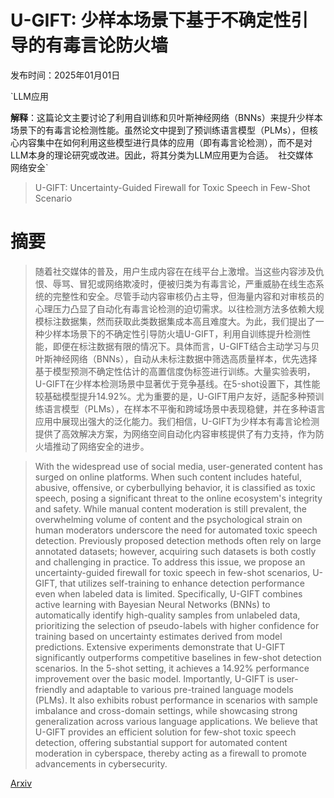 # U-GIFT: 少样本场景下基于不确定性引导的有毒言论防火墙

发布时间：2025年01月01日

`LLM应用

**解释**：这篇论文主要讨论了利用自训练和贝叶斯神经网络（BNNs）来提升少样本场景下的有毒言论检测性能。虽然论文中提到了预训练语言模型（PLMs），但核心内容集中在如何利用这些模型进行具体的应用（即有毒言论检测），而不是对LLM本身的理论研究或改进。因此，将其分类为LLM应用更为合适。` `社交媒体` `网络安全`

> U-GIFT: Uncertainty-Guided Firewall for Toxic Speech in Few-Shot Scenario

# 摘要

> 随着社交媒体的普及，用户生成内容在在线平台上激增。当这些内容涉及仇恨、辱骂、冒犯或网络欺凌时，便被归类为有毒言论，严重威胁在线生态系统的完整性和安全。尽管手动内容审核仍占主导，但海量内容和对审核员的心理压力凸显了自动化有毒言论检测的迫切需求。以往检测方法多依赖大规模标注数据集，然而获取此类数据集成本高且难度大。为此，我们提出了一种少样本场景下的不确定性引导防火墙U-GIFT，利用自训练提升检测性能，即便在标注数据有限的情况下。具体而言，U-GIFT结合主动学习与贝叶斯神经网络（BNNs），自动从未标注数据中筛选高质量样本，优先选择基于模型预测不确定性估计的高置信度伪标签进行训练。大量实验表明，U-GIFT在少样本检测场景中显著优于竞争基线。在5-shot设置下，其性能较基础模型提升14.92%。尤为重要的是，U-GIFT用户友好，适配多种预训练语言模型（PLMs），在样本不平衡和跨域场景中表现稳健，并在多种语言应用中展现出强大的泛化能力。我们相信，U-GIFT为少样本有毒言论检测提供了高效解决方案，为网络空间自动化内容审核提供了有力支持，作为防火墙推动了网络安全的进步。

> With the widespread use of social media, user-generated content has surged on online platforms. When such content includes hateful, abusive, offensive, or cyberbullying behavior, it is classified as toxic speech, posing a significant threat to the online ecosystem's integrity and safety. While manual content moderation is still prevalent, the overwhelming volume of content and the psychological strain on human moderators underscore the need for automated toxic speech detection. Previously proposed detection methods often rely on large annotated datasets; however, acquiring such datasets is both costly and challenging in practice. To address this issue, we propose an uncertainty-guided firewall for toxic speech in few-shot scenarios, U-GIFT, that utilizes self-training to enhance detection performance even when labeled data is limited. Specifically, U-GIFT combines active learning with Bayesian Neural Networks (BNNs) to automatically identify high-quality samples from unlabeled data, prioritizing the selection of pseudo-labels with higher confidence for training based on uncertainty estimates derived from model predictions. Extensive experiments demonstrate that U-GIFT significantly outperforms competitive baselines in few-shot detection scenarios. In the 5-shot setting, it achieves a 14.92\% performance improvement over the basic model. Importantly, U-GIFT is user-friendly and adaptable to various pre-trained language models (PLMs). It also exhibits robust performance in scenarios with sample imbalance and cross-domain settings, while showcasing strong generalization across various language applications. We believe that U-GIFT provides an efficient solution for few-shot toxic speech detection, offering substantial support for automated content moderation in cyberspace, thereby acting as a firewall to promote advancements in cybersecurity.

[Arxiv](https://arxiv.org/abs/2501.00907)